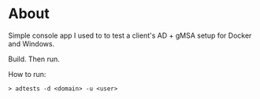 # About

Simple console app I used to to test a client's AD + gMSA setup for Docker and Windows.

Build. Then run.

How to run:
```
> adtests -d <domain> -u <user>
```